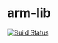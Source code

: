 # arm-lib
[![Build Status](https://travis-ci.com/pabx06/arm-lib.svg?branch=master)](https://travis-ci.com/pabx06/arm-lib)
